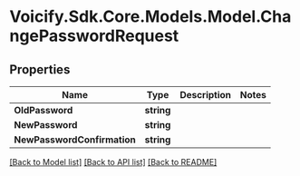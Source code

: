 # Voicify.Sdk.Core.Models.Model.ChangePasswordRequest
## Properties

Name | Type | Description | Notes
------------ | ------------- | ------------- | -------------
**OldPassword** | **string** |  | 
**NewPassword** | **string** |  | 
**NewPasswordConfirmation** | **string** |  | 

[[Back to Model list]](../README.md#documentation-for-models) [[Back to API list]](../README.md#documentation-for-api-endpoints) [[Back to README]](../README.md)

